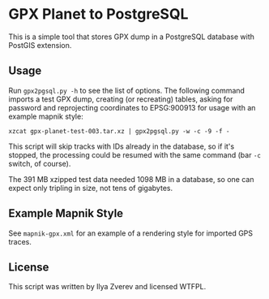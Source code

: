# GPX Planet to PostgreSQL

This is a simple tool that stores GPX dump in a PostgreSQL database with PostGIS extension.

## Usage

Run `gpx2pgsql.py -h` to see the list of options. The following command imports
a test GPX dump, creating (or recreating) tables, asking for password and reprojecting
coordinates to EPSG:900913 for usage with an example mapnik style:

    xzcat gpx-planet-test-003.tar.xz | gpx2pgsql.py -w -c -9 -f -

This script will skip tracks with IDs already in the database, so if it's stopped, the processing could be resumed with the same command (bar `-c` switch, of course).

The 391 MB xzipped test data needed 1098 MB in a database, so one can expect only tripling in size, not tens of gigabytes.

## Example Mapnik Style

See `mapnik-gpx.xml` for an example of a rendering style for imported GPS traces.

## License

This script was written by Ilya Zverev and licensed WTFPL.

